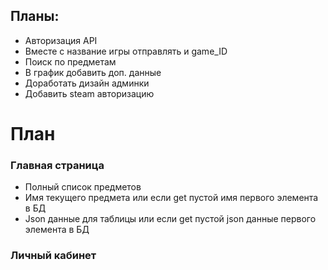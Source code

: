 
## Планы:
* Авторизация API
* Вместе с название игры отправлять и game_ID
* Поиск по предметам
* В график добавить доп. данные
* Доработать дизайн админки
* Добавить steam авторизацию

# План
### Главная страница
* Полный список предметов
* Имя текущего предмета или если get пустой имя первого элемента в БД
* Json данные для таблицы или если get пустой json данные первого элемента в БД
### Личный кабинет
